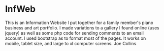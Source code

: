 InfWeb
======

This is an Information Website I put together for a family member's piano business and art portfolio. I made variations to a gallery I found online (uses jquery) as well as some php code for sending comments to an email account. I used bootstrap as to format most of the pages. It works on mobile, tablet size, and large to xl computer screens.
Joe Collins
